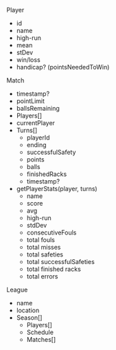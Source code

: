 Player
- id
- name
- high-run
- mean
- stDev
- win/loss
- handicap? (pointsNeededToWin)

Match
- timestamp?
- pointLimit
- ballsRemaining
- Players[]
- currentPlayer
- Turns[]
    - playerId
    - ending
    - successfulSafety
    - points
    - balls
    - finishedRacks
    - timestamp?
- getPlayerStats(player, turns)
    - name
    - score
    - avg
    - high-run
    - stdDev
    - consecutiveFouls
    - total fouls
    - total misses
    - total safeties
    - total successfulSafeties
    - total finished racks
    - total errors

League
- name
- location
- Season[]
    - Players[]
    - Schedule
    - Matches[]
